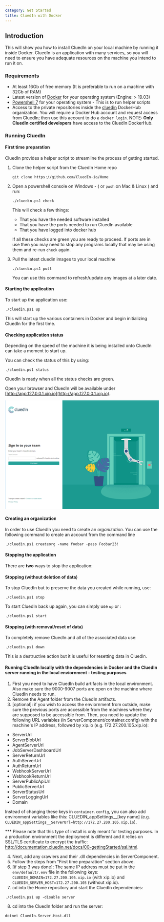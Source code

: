 ```yaml
---
category: Get Started
title: CluedIn with Docker
---
```


## Introduction

This will show you how to install CluedIn on your local machine by running it inside Docker. CluedIn is an application with many services, so you will need to ensure you have adequate resources on the machine you intend to run it on.

### Requirements

- At least 16Gb of free memory (It is preferable to run on a machine with 32Gb of RAM)
- Latest version of [Docker](https://docs.docker.com/get-docker/) for your operating system  (Engine: > 19.03)
- [Powershell 7](https://github.com/PowerShell/PowerShell) for your operating system - This is to run helper scripts
- Access to the private repositories inside the [cluedin](https://hub.docker.com/u/cluedin/) DockerHub organization. You will require a Docker Hub account and request access from CluedIn; then use this account to do a ```docker login```.
    NOTE: **Only CluedIn certified developers** have access to the CluedIn DockerHub.

### Running CluedIn

#### First time preparation

CluedIn provides a helper script to streamline the process of getting started.

1. Clone the helper script from the CluedIn Home repo
    ```shell
    git clone https://github.com/CluedIn-io/Home
    ```

1. Open a powershell console on Windows - ( or `pwsh` on Mac & Linux ) and run:
    ```shell
    ./cluedin.ps1 check
    ```
    This will check a few things:
    * That you have the needed software installed
    * That you have the ports needed to run CluedIn available
    * That you have logged into docker hub

    If all these checks are green you are ready to proceed. If ports are in use then you may need to stop any programs locally that may be using them and re-run `check` again.

1. Pull the latest cluedin images to your local machine
    ```shell
    ./cluedin.ps1 pull
    ```
    You can use this command to refresh/update any images at a later date.

#### Starting the application

To start up the application use:

```shell
./cluedin.ps1 up
```
This will start up the various containers in Docker and begin initializing CluedIn for the first time.

#### Checking application status

Depending on the speed of the machine it is being installed onto CluedIn can take a moment to start up.

You can check the status of this by using:
```shell
./cluedin.ps1 status
```

CluedIn is ready when all the status checks are green.

Open your browser and CluedIn will be available under [http://app.127.0.0.1.xip.io](http://app.127.0.0.1.xip.io).

![First screen](first-screen-app.PNG)

#### Creating an organization

In order to use CluedIn you need to create an *organization*.
You can use the following command to create an account from the command line

```shell
./cluedin.ps1 createorg -name foobar -pass Foobar23!
```

#### Stopping the application

There are **two** ways to stop the application:

#### Stopping (without deletion of data)

To stop CluedIn but to preserve the data you created while running, use:

```shell
./cluedin.ps1 stop
```

To start CluedIn back up again, you can simply use `up` or :

```shell
./cluedin.ps1 start
```

#### Stopping (with removal/reset of data)

To completely remove CluedIn and all of the associated data use:

```shell
./cluedin.ps1 down
```

This is a destructive action but it is useful for resetting data in CluedIn.

#### Running CluedIn locally with the dependencies in Docker and the CluedIn server running in the local enviornment - testing purposes

1. First you need to have CluedIn build artifacts in the local environment. Also make sure the 9000-9007 ports are open on the machine where CluedIn needs to run.
2. Remove the Agent folder from the CluedIn artifacts.
3. [optional]: if you wish to access the enviornment from outside, make sure the previous ports are accessible from the machines where they are supposed to be accessible from. Then, you need to update the following URL variables (in ServerComponent/container.config) with the machine's IP address, followed by xip.io (e.g. 172.27.200.105.xip.io):

* ServerUrl                  
* ServerBlobUrl              
* AgentServerUrl             
* JobServerDashboardUrl      
* ServerReturnUrl            
* AuthServerUrl              
* AuthReturnUrl              
* WebhookServerUrl           
* WebhookReturnUrl           
* ServerPublicApiUrl         
* PublicServerUrl            
* ServerStatusUrl            
* ServerLoggingUrl           
* Domain                     

Instead of changing these keys in `container.config`, you can also add environment variables like this: CLUEDIN_appSettings__[key name] (e.g. `CLUEDIN_appSettings__ServerUrl=http://172.27.200.105.xip.io`).

*** Please note that this type of install is only meant for testing purposes. In a production environment the deployment is different and it relies on SSL/TLS certificate to encrypt the traffic: http://documentation.cluedin.net/docs/00-gettingStarted/ssl.html.

4. Next, add any crawlers and their .dll dependencies in ServerComponent.
5. Follow the steps from "First time preparation" section above.
6. [if step 3 was done]: The same IP address must be put in the `env/default/.env` file in the following keys: `CLUEDIN_DOMAIN=172.27.200.105.xip.io` (with xip.io) and `CLUEDIN_SERVER_HOST=172.27.200.105` (without xip.io).
7. cd into the Home repository and start the CluedIn dependencies: 
```shell
./cluedin.ps1 up -disable server
```
8. cd into the CluedIn folder and run the server:

```shell
dotnet CluedIn.Server.Host.dll
```

<!--
### Adding extra components

You can add extra providers or enrichers in two different ways:

1. Via Nuget packages
    1. Add a a file named `Packages.txt` in the `./components` folder with the names of the nuget packages for the components you want to install.
    1. If the Nuget packages are not available publicly add a `nuget.config` file in the `./components` folder. Either pass the password token to the `nuget.config` or create a `KEY` environment variable with it.
1. Copy the relevant DLLs for the components in the `./components` folder.
-->
